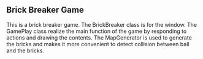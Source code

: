## Brick Breaker Game

This is a brick breaker game. The BrickBreaker class is for the window. The GamePlay class realize the main function of the game by responding to actions and drawing the contents. The MapGenerator is used to generate the bricks and makes it more convenient to detect collision between ball and the bricks.
